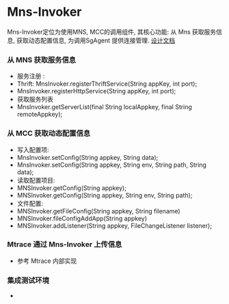 Mns-Invoker
====================
Mns-Invoker定位为使用MNS, MCC的调用组件, 其核心功能: 
从 Mns 获取服务信息, 获取动态配置信息, 为调用SgAgent 提供连接管理.
[设计文档](http://wiki.sankuai.com/pages/viewpage.action?pageId=385981490)<br/> 


### 从 MNS 获取服务信息
* 服务注册 : 
* Thrift: MnsInvoker.registerThriftService(String appKey, int port);
* MnsInvoker.registerHttpService(String appKey, int port);
* 获取服务列表
* MnsInvoker.getServerList(final String localAppkey, final String remoteAppkey);

### 从 MCC 获取动态配置信息
* 写入配置项:
*   MnsInvoker.setConfig(String appkey, String data);
*   MnsInvoker.setConfig(String appkey, String env, String path, String data);
* 读取配置项目:
*   MNSInvoker.getConfig(String appkey);
*   MNSInvoker.getConfig(String appkey, String env, String path);
* 文件配置:
*   MNSInvoker.getFileConfig(String appkey, String filename)
*   MNSInvoker.fileConfigAddApp(String appkey)
*    MNSInvoker.addListener(String appkey, FileChangeListener listener);


###  Mtrace 通过 Mns-Invoker 上传信息
* 参考 Mtrace 内部实现

### 集成测试环境
* 